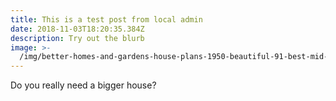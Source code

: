 ```yaml
---
title: This is a test post from local admin
date: 2018-11-03T18:20:35.384Z
description: Try out the blurb
image: >-
  /img/better-homes-and-gardens-house-plans-1950-beautiful-91-best-mid-century-modern-dream-house-plans-images-on-pinterest-of-better-homes-and-gardens-house-plans-1950.jpg
---
```

Do you really need a bigger house?
